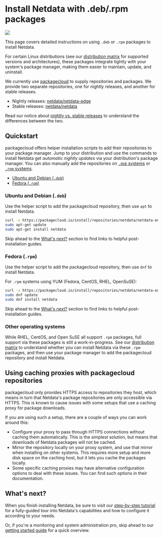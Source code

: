 # Install Netdata with .deb/.rpm packages

![](https://raw.githubusercontent.com/netdata/netdata/master/web/gui/images/packaging-beta-tag.svg?sanitize=true)

This page covers detailed instructions on using `.deb` or `.rpm` packages to install Netdata. 

For certain Linux distributions (see our [distribution matrix](../../DISTRIBUTIONS.md) for supported versions and
architectures), these packages integrate tightly with your system's package manager, making them easier to maintain,
update, and uninstall.

We currently use [packagecloud](https://packagecloud.io/netdata/) to supply repositories and packages. We provide two
separate repositories, one for nightly releases, and another for stable releases.

-   Nightly releases: [netdata/netdata-edge](https://packagecloud.io/netdata/netdata-edge)
-   Stable releases: [netdata/netdata](https://packagecloud.io/netdata/netdata)

Read our notice about [nightly vs. stable releases](../README.md#nightly-vs-stable-releases) to understand the
differences between the two.

## Quickstart

packagecloud offers helper installation scripts to add their repositories to your package manager. Jump to your
distribution and use the commands to install Netdata get _automatic nightly updates_ via your distribution's package
manager. You can also manually add the repositories on [`.deb`
systems](https://packagecloud.io/netdata/netdata-edge/install#manual-deb) or [`.rpm`
systems](https://packagecloud.io/netdata/netdata-edge/install#manual-rpm).

-   [Ubuntu and Debian (`.deb`)](#ubuntu-and-debian-deb)
-   [Fedora (`.rpm`)](#fedora-rpm)

### Ubuntu and Debian (`.deb`)

Use the helper script to add the packagecloud repository, then use `apt` to install Netdata.

```bash
curl -s https://packagecloud.io/install/repositories/netdata/netdata-edge/script.deb.sh | sudo bash
sudo apt-get update
sudo apt-get install netdata
```

Skip ahead to the [What's next?](#whats-next) section to find links to helpful post-installation guides.

### Fedora (`.rpm`)

Use the helper script to add the packagecloud repository, then use `dnf` to install Netdata.

For `.rpm` systems using YUM (Fedora, CentOS, RHEL, OpenSuSE):

```bash
curl -s https://packagecloud.io/install/repositories/netdata/netdata-edge/script.rpm.sh | sudo bash
sudo dnf update
sudo dnf install netdata
```

Skip ahead to the [What's next?](#whats-next) section to find links to helpful post-installation guides.

### Other operating systems

While RHEL, CentOS, and Open SuSE all support `.rpm` packages, full support via these packages is still a
work-in-progress. See our [distribution matrix](../../DISTRIBUTIONS.md) to understand whether you can install Netdata
via these `.rpm` packages, and then use your package manager to add the packagecloud repository and install Netdata.

## Using caching proxies with packagecloud repositories

packagecloud only provides HTTPS access to repositories they host, which means in turn that Netdata's package
repositories are only accessible via HTTPS. This is known to cause issues with some setups that use a caching proxy for
package downloads.

If you are using such a setup, there are a couple of ways you can work around this:

-   Configure your proxy to pass through HTTPS connections without caching them automatically. This is the simplest
    solution, but means that downloads of Netdata packages will not be cached.
-   Mirror the repository locally on your proxy system, and use that mirror when installing on other systems. This
    requires more setup and more disk space on the caching host, but it lets you cache the packages locally.
-   Some specific caching proxies may have alternative configuration options to deal with these issues. You can find
    such options in their documentation.

## What's next?

When you finish installing Netdata, be sure to visit our [step-by-step tutorial](../../../docs/step-by-step/step-00.md)
for a fully-guided tour into Netdata's capabilities and how to configure it according to your needs.

Or, if you're a monitoring and system administration pro, skip ahead to our [getting started
guide](../../../docs/getting-started.md) for a quick overview.

